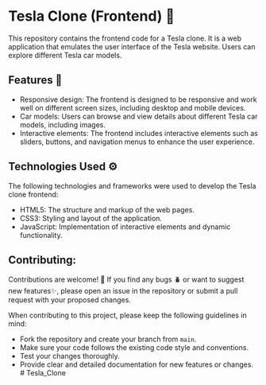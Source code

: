 # Tesla Clone (Frontend) 🚗
This repository contains the frontend code for a Tesla clone. It is a web application that emulates the user interface of the Tesla website. Users can explore different Tesla car models.


## Features 🌠
- Responsive design: The frontend is designed to be responsive and work well on different screen sizes, including desktop and mobile devices.
- Car models: Users can browse and view details about different Tesla car models, including images.
- Interactive elements: The frontend includes interactive elements such as sliders, buttons, and navigation menus to enhance the user experience.


## Technologies Used ⚙️
The following technologies and frameworks were used to develop the Tesla clone frontend:
- HTML5: The structure and markup of the web pages.
- CSS3: Styling and layout of the application.
- JavaScript: Implementation of interactive elements and dynamic functionality.


## Contributing:
Contributions are welcome! 🥳 If you find any bugs 🪲 or want to suggest new features✨, please open an issue in the repository or submit a pull request with your proposed changes.

When contributing to this project, please keep the following guidelines in mind:
- Fork the repository and create your branch from `main`.
- Make sure your code follows the existing code style and conventions.
- Test your changes thoroughly.
- Provide clear and detailed documentation for new features or changes.
#   T e s l a _ C l o n e  
 